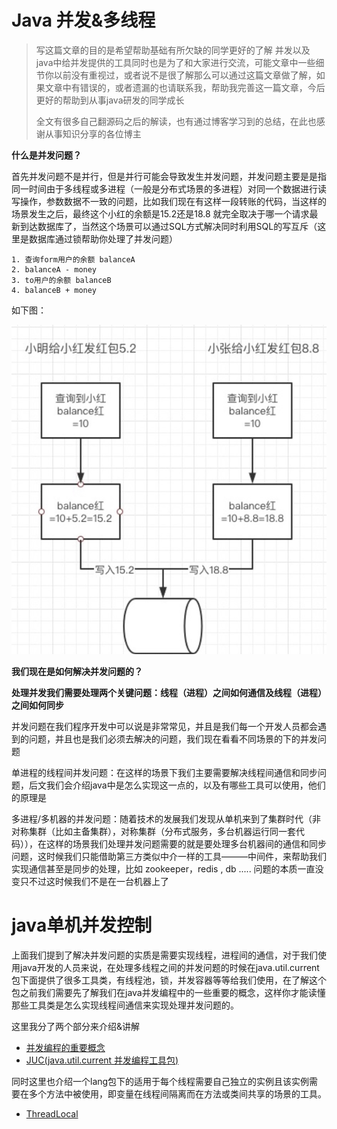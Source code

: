 # Java 并发&多线程

> 写这篇文章的目的是希望帮助基础有所欠缺的同学更好的了解 并发以及java中给并发提供的工具同时也是为了和大家进行交流，可能文章中一些细节你以前没有重视过，或者说不是很了解那么可以通过这篇文章做了解，如果文章中有错误的，或者遗漏的也请联系我，帮助我完善这一篇文章，今后更好的帮助到从事java研发的同学成长
>
> 全文有很多自己翻源码之后的解读，也有通过博客学习到的总结，在此也感谢从事知识分享的各位博主

**什么是并发问题？**

首先并发问题不是并行，但是并行可能会导致发生并发问题，并发问题主要是是指同一时间由于多线程或多进程（一般是分布式场景的多进程）对同一个数据进行读写操作，参数数据不一致的问题，比如我们现在有这样一段转账的代码，当这样的场景发生之后，最终这个小红的余额是15.2还是18.8 就完全取决于哪一个请求最新到达数据库了，当然这个场景可以通过SQL方式解决同时利用SQL的写互斥（这里是数据库通过锁帮助你处理了并发问题）

```
1. 查询form用户的余额 balanceA
2. balanceA - money
3. to用户的余额 balanceB
4. balanceB + money
```

如下图：

![image-20210413192525335](assets/image-20210413192525335.png)



**我们现在是如何解决并发问题的？**

**处理并发我们需要处理两个关键问题：线程（进程）之间如何通信及线程（进程）之间如何同步**

并发问题在我们程序开发中可以说是非常常见，并且是我们每一个开发人员都会遇到的问题，并且也是我们必须去解决的问题，我们现在看看不同场景的下的并发问题

单进程的线程间并发问题：在这样的场景下我们主要需要解决线程间通信和同步问题，后文我们会介绍java中是怎么实现这一点的，以及有哪些工具可以使用，他们的原理是

多进程/多机器的并发问题：随着技术的发展我们发现从单机来到了集群时代（非对称集群（比如主备集群），对称集群（分布式服务，多台机器运行同一套代码）），在这样的场景我们处理并发问题需要的就是要处理多台机器间的通信和同步问题，这时候我们只能借助第三方类似中介一样的工具———中间件，来帮助我们实现通信甚至是同步的处理，比如 zookeeper，redis , db ..... 问题的本质一直没变只不过这时候我们不是在一台机器上了

# java单机并发控制

上面我们提到了解决并发问题的实质是需要实现线程，进程间的通信，对于我们使用java开发的人员来说，在处理多线程之间的并发问题的时候在java.util.current 包下面提供了很多工具类，有线程池，锁，并发容器等等给我们使用，在了解这个包之前我们需要先了解我们在java并发编程中的一些重要的概念，这样你才能读懂那些工具类是怎么实现线程间通信来实现处理并发问题的。

这里我分了两个部分来介绍&讲解

* [并发编程的重要概念](并发编程中的重要概念.md)
* [JUC(java.util.current 并发编程工具包)](JUC/JUC.md)

同时这里也介绍一个lang包下的适用于每个线程需要自己独立的实例且该实例需要在多个方法中被使用，即变量在线程间隔离而在方法或类间共享的场景的工具。

* [ThreadLocal](ThreadLocal.md)

